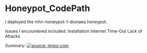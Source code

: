 # Honeypot_CodePath

I deployed the mhn-honeypot-1-dionaea honeypot. 

Issues I encountered included:
  Installation 
  Internet Time-Out 
  Lack of Attacks
  
Summary:
<a href="https://imgur.com/5eD22gZ"><img src="https://i.imgur.com/5eD22gZ.png" title="source: imgur.com" /></a>
